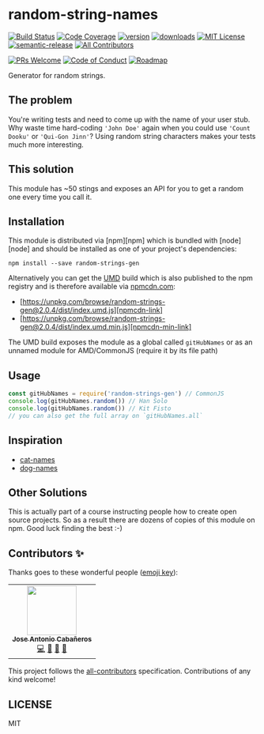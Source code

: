 # random-string-names
[![Build Status][build-badge]][build]
[![Code Coverage][coverage-badge]][coverage]
[![version][version-badge]][package]
[![downloads][downloads-badge]][npm-stat]
[![MIT License][license-badge]][license]
[![semantic-release][semantic-release-badget]][semantic-release]
[![All Contributors](https://img.shields.io/badge/all_contributors-1-orange.svg?style=flat-square)](#contributors-)

[![PRs Welcome][prs-badge]][prs]
[![Code of Conduct][coc-badge]][coc]
[![Roadmap][roadmap-badge]][roadmap]

Generator for random strings.

## The problem

You're writing tests and need to come up with the name of your user stub. Why waste
time hard-coding `'John Doe'` again when you could use `'Count Dooku'` or
`'Qui-Gon Jinn'`? Using random string characters makes your tests much more interesting.

## This solution

This module has ~50 stings and exposes an API for you to get a random one every time you call it.

## Installation

This module is distributed via [npm][npm] which is bundled with [node][node] and should
be installed as one of your project's dependencies:

```
npm install --save random-strings-gen
```

Alternatively you can get the [UMD][umd] build which is also published to the npm
registry and is therefore available via [npmcdn.com][npmcdn]:

- [https://unpkg.com/browse/random-strings-gen@2.0.4/dist/index.umd.js][npmcdn-link]
- [https://unpkg.com/browse/random-strings-gen@2.0.4/dist/index.umd.min.js][npmcdn-min-link]

The UMD build exposes the module as a global called `gitHubNames` or as an unnamed
module for AMD/CommonJS (require it by its file path)

## Usage

```javascript
const gitHubNames = require('random-strings-gen') // CommonJS
console.log(gitHubNames.random()) // Han Solo
console.log(gitHubNames.random()) // Kit Fisto
// you can also get the full array on `gitHubNames.all`
```

## Inspiration

- [cat-names](https://github.com/sindresorhus/cat-names)
- [dog-names](https://github.com/sindresorhus/dog-names)

## Other Solutions

This is actually part of a course instructing people how to create open source
projects. So as a result there are dozens of copies of this module on npm. Good luck
finding the best :-)

## Contributors ✨

Thanks goes to these wonderful people ([emoji key](https://allcontributors.org/docs/en/emoji-key)):

<!-- ALL-CONTRIBUTORS-LIST:START - Do not remove or modify this section -->
<!-- prettier-ignore-start -->
<!-- markdownlint-disable -->
<table>
  <tr>
    <td align="center"><a href="https://github.com/joseacabaneros"><img src="https://avatars3.githubusercontent.com/u/10746604?v=4?s=100" width="100px;" alt=""/><br /><sub><b>Jose Antonio Cabañeros</b></sub></a><br /><a href="https://github.com/joseacabaneros/github-names/commits?author=joseacabaneros" title="Code">💻</a> <a href="https://github.com/joseacabaneros/github-names/commits?author=joseacabaneros" title="Documentation">📖</a> <a href="https://github.com/joseacabaneros/github-names/pulls?q=is%3Apr+reviewed-by%3Ajoseacabaneros" title="Reviewed Pull Requests">👀</a> <a href="#tool-joseacabaneros" title="Tools">🔧</a></td>
  </tr>
</table>

<!-- markdownlint-restore -->
<!-- prettier-ignore-end -->

<!-- ALL-CONTRIBUTORS-LIST:END -->

This project follows the [all-contributors](https://github.com/all-contributors/all-contributors) specification. Contributions of any kind welcome!

## LICENSE

MIT

[build-badge]: https://img.shields.io/travis/joseacabaneros/github-names?style=flat-square
[build]: https://travis-ci.org/github/joseacabaneros/github-names
[coverage-badge]: https://img.shields.io/codecov/c/github/joseacabaneros/github-names?style=flat-square
[coverage]: https://codecov.io/gh/joseacabaneros/github-names
[version-badge]: https://img.shields.io/npm/v/random-strings-gen?style=flat-square
[package]: https://www.npmjs.com/package/random-strings-gen
[downloads-badge]: https://img.shields.io/npm/dy/random-strings-gen?style=flat-square
[npm-stat]: http://npm-stats.org/#/random-strings-gen
[license-badge]: https://img.shields.io/npm/l/random-strings-gen?style=flat-square
[license]: https://opensource.org/licenses/MIT
[prs-badge]: https://img.shields.io/badge/PRs-welcome-brightgreen.svg?style=flat-square
[prs]: http://makeapullrequest.com
[coc-badge]: https://img.shields.io/badge/code%20of-conduct-ff69b4.svg?style=flat-square
[coc]: https://github.com/joseacabaneros/github-names/blob/master/CODE_OF_CONDUCT.md
[roadmap-badge]: https://img.shields.io/badge/%F0%9F%93%94-roadmap-CD9523.svg?style=flat-square
[roadmap]: https://github.com/joseacabaneros/github-names/blob/master/other/ROADMAP.md
[semantic-release-badget]: https://img.shields.io/badge/%20%20%F0%9F%93%A6%F0%9F%9A%80-semantic--release-e10079.svg
[semantic-release]: https://github.com/semantic-release/semantic-release

[umd]: https://github.com/umdjs/umd
[npmcdn]: https://npmcdn.com
[npmcdn-link]: https://unpkg.com/browse/random-strings-gen@2.0.4/dist/index.umd.js
[npmcdn-min-link]: https://unpkg.com/browse/random-strings-gen@2.0.4/dist/index.umd.min.js